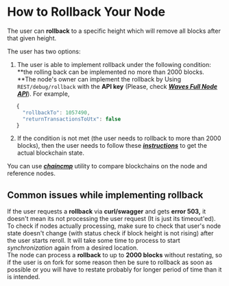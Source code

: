 # How to Rollback Your Node

The user can **rollback** to a specific height which will remove all blocks after that given height.

The user has two options:

1. The user is able to implement rollback under the following condition: **the rolling back can be implemented no more than 2000 blocks. **The node's owner can implement the rollback by Using `REST/debug/rollback` with the **API key** \(Please, check [_**Waves Full Node API**_](https://nodes.wavesplatform.com/api-docs/index.html#!/debug/rollback)\). For example,
```js
   {
     "rollbackTo": 1057490,
     "returnTransactionsToUtx": false
   }
```
2. If the condition is not met \(the user needs to rollback to more than 2000 blocks\), then the user needs to follow these [_**instructions**_](/waves-full-node/options-for-getting-actual-blockchain.md) to get the actual blockchain state.

You can use [**_chaincmp_**](https://github.com/wavesplatform/gowaves/releases/tag/v0.1.2) utility to compare blockchains on the node and reference nodes.




## Common issues while implementing rollback

If the user requests a **rollback** via **curl/swagger** and gets **error 503,** it doesn't mean its not processing the user request \(It is just its timeout'ed\). To check if nodes actually processing, make sure to check that user's node state doesn't change \(with status check if block height is not rising\) after the user starts reroll. It will take some time to process to start _synchronization_ again from a desired location.  
The node can process a **rollback** to up to **2000 blocks** without restating, so if the user is on fork for some reason then be sure to rollback as soon as possible or you will have to restate probably for longer period of time than it is intended.


